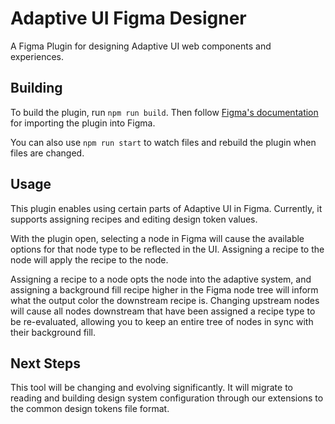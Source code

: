 # Adaptive UI Figma Designer

A Figma Plugin for designing Adaptive UI web components and experiences.

## Building

To build the plugin, run `npm run build`. Then follow [Figma's documentation](https://help.figma.com/article/331-making-plugins) for importing the plugin into Figma.

You can also use `npm run start` to watch files and rebuild the plugin when files are changed.

## Usage

This plugin enables using certain parts of Adaptive UI in Figma. Currently, it supports assigning recipes and editing design token values.

With the plugin open, selecting a node in Figma will cause the available options for that node type to be reflected in the UI. Assigning a recipe to the node will apply the recipe to the node.

Assigning a recipe to a node opts the node into the adaptive system, and assigning a background fill recipe higher in the Figma node tree will inform what the output color the downstream recipe is. Changing upstream nodes will cause all nodes downstream that have been assigned a recipe type to be re-evaluated, allowing you to keep an entire tree of nodes in sync with their background fill.

## Next Steps

This tool will be changing and evolving significantly. It will migrate to reading and building design system configuration through our extensions to the common design tokens file format.
